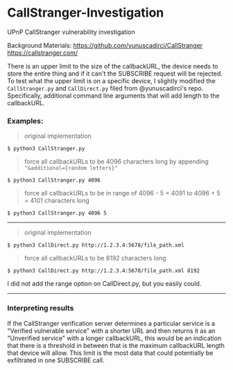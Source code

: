 
# CallStranger-Investigation
UPnP CallStranger vulnerability investigation

Background Materials:
https://github.com/yunuscadirci/CallStranger
https://callstranger.com/

There is an upper limit to the size of the callbackURL, the device needs to store the entire thing and if it can't the SUBSCRIBE request will be rejected.  To test what the upper limit is on a specific device, I slightly modified the `CallStranger.py` and `CallDirect.py` filed from @yunuscadirci's repo.  Specifically, additional command line arguments that will add length to the callbackURL.

### Examples:
> original implementation
```
$ python3 CallStranger.py
```  
> force all callbackURLs to be 4096 characters long by appending `"&additional={random letters}"`
```
$ python3 CallStranger.py 4096
```
> force all callbackURLs to be in range of 4096 - 5 = 4091 to 4096 + 5 = 4101 characters long
```
$ python3 CallStranger.py 4096 5
```
_______________________
> original implementation
```
$ python3 CallDirect.py http://1.2.3.4:5678/file_path.xml
```
> force all callbackURLs to be 8192 characters long
```
$ python3 CallDirect.py http://1.2.3.4:5678/file_path.xml 8192
```
I did not add the range option on CallDirect.py, but you easily could.

_________________________
### Interpreting results
If the CallStranger verification server determines a particular service is a "Verified vulnerable service" with a shorter URL and then returns it as an "Unverified service" with a longer callbackURL, this would be an indication that there is a threshold in between that is the maximum callbackURL length that device will allow.  This limit is the most data that could potentially be exfiltrated in one SUBSCRIBE call.
